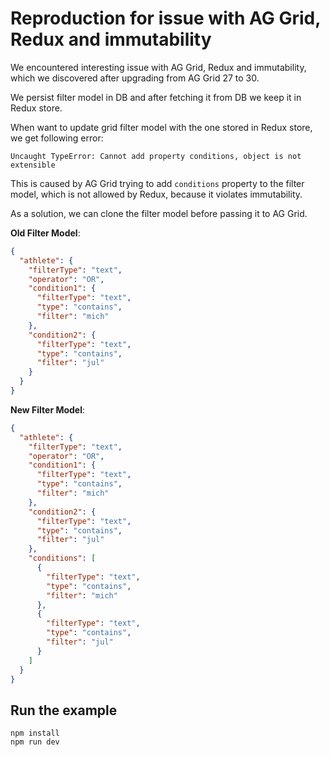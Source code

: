 # Reproduction for issue with AG Grid, Redux and immutability

We encountered interesting issue with AG Grid, Redux and immutability, which we discovered after upgrading from AG Grid
27 to 30.

We persist filter model in DB and after fetching it from DB we keep it in Redux store.

When want to update grid filter model with the one stored in Redux store, we get following error:

```plaintext
Uncaught TypeError: Cannot add property conditions, object is not extensible
```

This is caused by AG Grid trying to add `conditions` property to the filter model, which is not allowed by Redux,
because it violates immutability.

As a solution, we can clone the filter model before passing it to AG Grid.

**Old Filter Model**:

```json
{
  "athlete": {
    "filterType": "text",
    "operator": "OR",
    "condition1": {
      "filterType": "text",
      "type": "contains",
      "filter": "mich"
    },
    "condition2": {
      "filterType": "text",
      "type": "contains",
      "filter": "jul"
    }
  }
}
```

**New Filter Model**:

```json
{
  "athlete": {
    "filterType": "text",
    "operator": "OR",
    "condition1": {
      "filterType": "text",
      "type": "contains",
      "filter": "mich"
    },
    "condition2": {
      "filterType": "text",
      "type": "contains",
      "filter": "jul"
    },
    "conditions": [
      {
        "filterType": "text",
        "type": "contains",
        "filter": "mich"
      },
      {
        "filterType": "text",
        "type": "contains",
        "filter": "jul"
      }
    ]
  }
}
```

## Run the example

```shell
npm install
npm run dev
```
